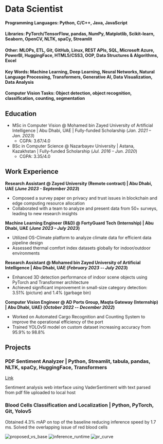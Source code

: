 # Data Scientist

#### Programming Languages: Python, C/C++, Java, JavaScript
#### Libraries: PyTorch/TensorFlow, pandas, NumPy, Matplotlib, Scikit-learn, Seaborn, OpenCV, NLTK, spaCy, Streamlit
#### Other: MLOPs, ETL, Git, GitHub, Linux, REST APIs, SQL, Microsoft Azure, PowerBI, HuggingFace, HTML5/CSS3, OOP, Data Structures & Algorithms, Excel
#### Key Words: Machine Learning, Deep Learning, Neural Networks, Natural Language Processing, Transformers, Generative AI, Data Visualization, Data Analysis
#### Computer Vision Tasks: Object detection, object recognition, classification, counting, segmentation

## Education
- MSc in Computer Vision @ Mohamed bin Zayed University of Artificial Intelligence | Abu Dhabi, UAE | Fully-funded Scholarship (_Jan. 2021 – Jan. 2023_)
    - CGPA: 3.67/4.0 
- BSc in Computer Science @ Nazarbayev University | Astana, Kazakhstan | Fully-funded Scholarship (_Jul. 2016 – Jun. 2020_)
    - CGPA: 3.35/4.0 

## Work Experience
**Research Assistant @ Zayed University (Remote contract) | Abu Dhabi, UAE (_June 2023 - September 2023_)** 
- Composed a survey paper on privacy and trust issues in blockchain and edge computing resource allocation
- Collaborated with a team to analyze and present data from 50+ surveys, leading to new research insights

**Machine Learning Engineer (R&D) @ FortyGuard Tech (Internship) | Abu Dhabi, UAE (_June 2023 – July 2023_)**
- Utilized OS-Climate platform to analyze climate data for efficient data pipeline design
- Assessed thermal comfort index datasets globally for indoor/outdoor environments

**Research Assistant @ Mohamed bin Zayed University of Artificial Intelligence | Abu Dhabi, UAE (_February 2023 -- July 2023_)**
- Enhanced 3D detection performance of indoor scene objects using PyTorch and Transformer architecture
- Achieved significant improvement in small-size category detection: 3.51% (picture) and 1.4% (garbage bin)

**Computer Vision Engineer @ AD Ports Group, Maqta Gateway (Internship) | Abu Dhabi, UAE} (_October 2022 -- December 2022_)**
- Worked on Automated Cargo Recognition and Counting System to improve the operational efficiency of the port
- Trained YOLOv5l model on custom dataset increasing accuracy from 95.9% to 98.8%

## Projects
### PDF Sentiment Analyzer | Python, Streamlit, tabula, pandas, NLTK, spaCy, HuggingFace, Transformers
[Link]([https://www.mdpi.com/1424-8220/22/8/3048](https://github.com/Aydana1/NLP_Sentiment_analysis))

Sentiment analysis web interface using VaderSentiment with text parsed from pdf file uploaded to local host 

### Blood Cells Classification and Localization | Python, PyTorch, Git, Yolov5

Obtained 4.3% mAP on top of the baseline reducing inference speed by 1.7 ms. Solved the overlapping issue of red blood cells 

![proposed_vs_base](https://github.com/Aydana1/portfolio/assets/23297062/b94da8bb-92d6-4ecd-bfe3-accf7a854a85)
![inference_runtime](https://github.com/Aydana1/portfolio/assets/23297062/414462b4-6492-43c4-b680-17d89612c31b)
![pr_curve](https://github.com/Aydana1/portfolio/assets/23297062/99aade97-fa79-4f1a-ae7e-c48671a6c098)
